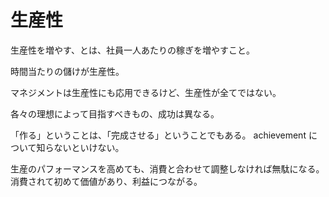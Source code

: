 # 生産性

生産性を増やす、とは、社員一人あたりの稼ぎを増やすこと。

時間当たりの儲けが生産性。

マネジメントは生産性にも応用できるけど、生産性が全てではない。

各々の理想によって目指すべきもの、成功は異なる。

「作る」ということは、「完成させる」ということでもある。
achievement について知らないといけない。

生産のパフォーマンスを高めても、消費と合わせて調整しなければ無駄になる。
消費されて初めて価値があり、利益につながる。
